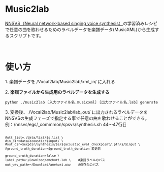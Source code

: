 # Music2lab

<p><a href="https://github.com/r9y9/nnsvs">NNSVS（Neural network-based singing voice synthesis）</a>の学習済みレシピで任意の曲を歌わせるためのラベルデータを楽譜データ(MusicXML)から生成するスクリプトです。</p><br>

<h1>使い方</h1>
<p>1. 楽譜データを /Vocal2lab/Music2lab/xml_in/ に入れる</p>

<p>2. <strong>楽譜ファイルから生成用のラベルデータを生成する</strong><br>
    
    python ./music2lab [入力ファイル名.musicxml] [出力ファイル名.lab] generate
</p>

<p>3. 変換後、 /Vocal2lab/Music2lab/lab_out/ に出力されるラベルデータを<br>NNSVSの生成フェーズで指定する事で任意の曲を歌わせることができる。<br>
例：/nnsvs/egs/_commmon/spsvs/synthesis.sh 44～47行目
    <code>
    
    #utt_list=./data/list/$s.list \
    #in_dir=data/acoustic/$input/ \
    #out_dir=$expdir/synthesis/$s/${acoustic_eval_checkpoint/.pth/}/$input \
    #ground_truth_duration=$ground_truth_duration 変更前
    
    ground_truth_duration=false \
    label_path=~/Download/amehuri.lab \    #楽譜ラベルのパス
    out_wav_path=~/Download/amehuri.wav    #保存先のパス
</code>
